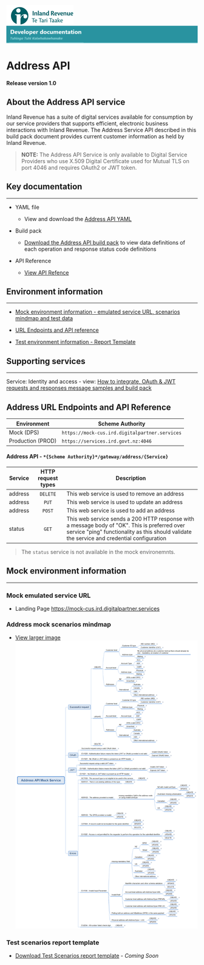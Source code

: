 
![IRD logo](../../Images/IRlogo.gif)
![Software Dev](../../Images/SoftwareDev.png)

# Address API 

#### Release version 1.0

## About the Address API service

Inland Revenue has a suite of digital services available for consumption by our service providers that supports efficient, electronic business interactions with Inland Revenue. 
The Address Service API described in this build pack document provides current customer information as held by Inland Revenue. 

>**NOTE:** The Address API Service is only available to Digital Service Providers who use X.509 Digital Certificate used for Mutual TLS on port 4046 and requires OAuth2 or JWT token.

## Key documentation
---
- YAML file
	- View and download the [Address API YAML](Address%202020-09-28.yaml)

- Build pack 
	- [Download the Address API build pack](Build%20pack%20-%20Address%20API.pdf) to view data definitions of each operation and response status code definitions
	
- API Reference	
	- [View API Refence](#Address-API-REST-Reference)	

## Environment information
---
- [Mock environment information - emulated service URL, scenarios mindmap and test data](#mock-environment-information)

- [URL Endpoints and API reference ](#Address-API-REST-Reference)

- [Test environment information - Report Template](#test-environment-information)

## Supporting services
---- 

Service: Identity and access - view: [How to integrate, OAuth & JWT requests and responses message samples and build pack](https://github.com/InlandRevenue/Gateway_Services-Access/tree/master/Identity%20and%20Access)

<a name="Address-API-REST-Reference"></a>
## Address URL Endpoints and API Reference

| Environment | Scheme Authority |  
| --- | --- |
| Mock (DPS)| `https://mock-cus.ird.digitalpartner.services`|
| Production (PROD) | `https://services.ird.govt.nz:4046`|

#### Address API - `*{Scheme Authority}*/gateway/address/{Service}`
| Service | HTTP request types | Description |  
| -- | :--: | -- | 
| address | `DELETE` | This web service is used to remove an address | 
| address | `PUT` | This web service is used to update an address | 
| address | `POST` | This web service is used to add an address | 
| status | `GET` | This web service sends a 200 HTTP response with a message body of "OK". This is preferred over service "ping" functionality as this should validate the service and credential configuration |

> The `status` service is not available in the mock environemnts. 

<a name="mock-environment-information"></a>
## Mock environment information
---
### Mock emulated service URL

- Landing Page https://mock-cus.ird.digitalpartner.services 

### Address mock scenarios mindmap

- [View larger image](../images/Address%20API%20Mock%20Service.png)
![Mock Scenarios](../images/Address%20API%20Mock%20Service.png)

<a name="test-environment-information"></a>
### Test scenarios report template

- [Download Test Scenarios report template](Address%20API-%20Test%20Report%20Template.docx) - *Coming Soon*








